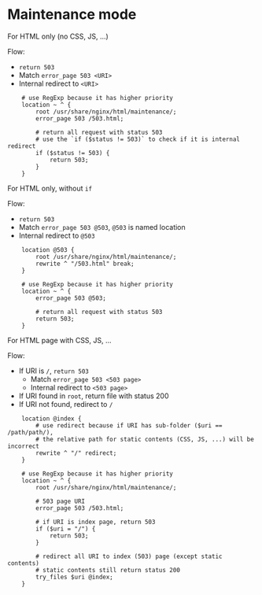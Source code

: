 # Maintenance mode

For HTML only (no CSS, JS, ...)

Flow:
- `return 503`
- Match `error_page 503 <URI>`
- Internal redirect to `<URI>`

```nginx
    # use RegExp because it has higher priority
    location ~ ^ {
        root /usr/share/nginx/html/maintenance/;
        error_page 503 /503.html;

        # return all request with status 503
        # use the `if ($status != 503)` to check if it is internal redirect
        if ($status != 503) {
            return 503;
        }
    }
```

For HTML only, without `if`

Flow:
- `return 503`
- Match `error_page 503 @503`, `@503` is named location
- Internal redirect to `@503`

```nginx
    location @503 {
        root /usr/share/nginx/html/maintenance/;
        rewrite ^ "/503.html" break;
    }

    # use RegExp because it has higher priority
    location ~ ^ {
        error_page 503 @503;

        # return all request with status 503
        return 503;
    }
```

For HTML page with CSS, JS, ...

Flow:
- If URI is `/`, `return 503`
  - Match `error_page 503 <503 page>`
  - Internal redirect to `<503 page>`
- If URI found in `root`, return file with status 200
- If URI not found, redirect to `/`

```nginx
    location @index {
        # use redirect because if URI has sub-folder ($uri == /path/path/),
        # the relative path for static contents (CSS, JS, ...) will be incorrect
        rewrite ^ "/" redirect;
    }

    # use RegExp because it has higher priority
    location ~ ^ {
        root /usr/share/nginx/html/maintenance/;

        # 503 page URI
        error_page 503 /503.html;

        # if URI is index page, return 503
        if ($uri = "/") {
            return 503;
        }

        # redirect all URI to index (503) page (except static contents)
        # static contents still return status 200
        try_files $uri @index;
    }
```

